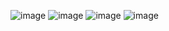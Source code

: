 ![image](https://github.com/sejongsmarcle/2023_Autumn_Algorithm_Study/assets/67413252/5277ceb3-b38a-4377-bda4-057560f78e30)
![image](https://github.com/sejongsmarcle/2023_Autumn_Algorithm_Study/assets/67413252/552885cf-f7c8-4fe8-ad4b-e12feef9a44e)
![image](https://github.com/sejongsmarcle/2023_Autumn_Algorithm_Study/assets/67413252/fb9f4873-eb7d-4f82-afab-45f8fc8e0997)
![image](https://github.com/sejongsmarcle/2023_Autumn_Algorithm_Study/assets/67413252/7eddaac9-9694-49a5-8fc0-1403b1c1a7bc)


